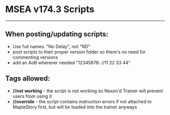 # MSEA v174.3 Scripts

-----

## When posting/updating scripts:
- Use full names. "No Delay", not "ND"
- post scripts to their proper version folder so there's no need for commenting versions
- add an AoB wherever needed "12345678: //11 22 33 44"

## Tags allowed:
- **//not working** - the script is not working so Nexon'd Trainer will prevent users from using it
- **//override** - the script contains instruction errors if not attached to MapleStory first, but will be loaded into the trainer anyways
